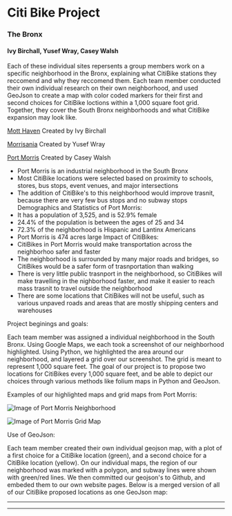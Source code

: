 

 # Citi Bike Project                                           
 ### The Bronx
 #### Ivy Birchall, Yusef Wray, Casey Walsh

Each of these individual sites repersents a group members work on a specific neighborhood in the Bronx, explaining what CitiBike stations they reccomend and why they reccomend them. Each team member conducted their own individual research on their own neighborhood, and used GeoJson to create a map with color coded markers for their first and second choices for CitiBike loctions within a 1,000 square foot grid. Together, they cover the South Bronx neighborhoods and what CitiBike expansion may look like. 

 [Mott Haven](https://ivybirch.github.io/Honors-Bike-Website-Test/)
 Created by Ivy Birchall

 [Morrisania](https://yukiyoshimatsu.github.io/morrisania_neighborhood)
 Created by Yusef Wray

 [Port Morris](http://caseywalsh22.github.io/HC1-Neighborhood) 
 Created by Casey Walsh
 
 * Port Morris is an industrial neighborhood in the South Bronx
 * Most CitiBike locations were selected based on proximity to schools, stores, bus stops, event venues, and major intersections
 * The addition of CitiBike's to this neighborhood would improve trasnit, because there are very few bus stops and no subway stops
 Demographics and Statistics of Port Morris:
 * It has a population of 3,525, and is 52.9% female
 * 24.4% of the population is between the ages of 25 and 34
 * 72.3% of the neighborhood is Hispanic and Lantinx Americans
 * Port Morris is 474 acres large
 Impact of CitiBikes:
 * CitiBikes in Port Morris would make transportation across the neighborhoo safer and faster
 * The neighborhood is surrounded by many major roads and bridges, so CitiBikes would be a safer form of trasnportation than walking
 * There is very little public trasnport in the neighborhood, so CitiBikes will make travelling in the nighborhood faster, and make it easier to reach mass trasnit to travel outside the neighborhood
* There are some locations that CitiBikes will not be useful, such as various unpaved roads and areas that are mostly shipping centers and warehouses
 
 
 Project beginings and goals:
 
 Each team member was assigned a individual neighborhood in the South Bronx. Using Google Maps, we each took a screenshot of our neighborhood highlighted. Using Python, we highlighted the area around our neighborhood, and layered a grid over our screenshot. The grid is meant to represent 1,000 square feet. 
 The goal of our project is to propose two locations for CitiBikes every 1,000 square feet, and be able to depict our choices through various methods like folium maps in Python and GeoJson. 
 
 Examples of our highlighted maps and grid maps from Port Morris:
 
 ![Image of Port Morris Neighborhood](https://github.com/caseywalsh22/HC1-Neighborhood/blob/master/bettergooglemaps.png)

![Image of Port Morris Grid Map](https://github.com/caseywalsh22/HC1-Neighborhood/blob/master/actualfinalgooglemaps.png)


Use of GeoJson:

Each team member created their own individual geojson map, with a plot of a first choice for a CitiBike location (green), and a second choice for a CitiBike location (yellow). 
On our individual maps, the region of our neighborhood was marked with a polygon, and subway lines were shown with green/red lines. We then committed our geojson's to Github, and embeded them to our own website pages. 
Below is a merged version of all of our CitiBike proposed locations as one GeoJson map:

 ***
 <script src="https://embed.github.com/view/geojson/IvyBirch/Bronx-Citi-Bikes/master/map (6).geojson	"></script>
 ***





